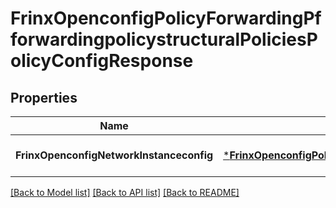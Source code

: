 # FrinxOpenconfigPolicyForwardingPfforwardingpolicystructuralPoliciesPolicyConfigResponse

## Properties
Name | Type | Description | Notes
------------ | ------------- | ------------- | -------------
**FrinxOpenconfigNetworkInstanceconfig** | [***FrinxOpenconfigPolicyForwardingPfforwardingpolicystructuralPoliciesPolicyConfig**](frinx.openconfig.policy.forwarding.pfforwardingpolicystructural.policies.policy.Config.md) |  | [optional] [default to null]

[[Back to Model list]](../README.md#documentation-for-models) [[Back to API list]](../README.md#documentation-for-api-endpoints) [[Back to README]](../README.md)



